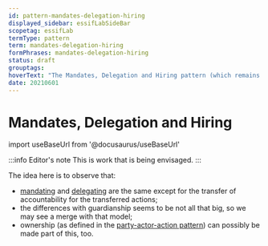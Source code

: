 ```yaml
---
id: pattern-mandates-delegation-hiring
displayed_sidebar: essifLabSideBar
scopetag: essifLab
termType: pattern
term: mandates-delegation-hiring
formPhrases: mandates-delegation-hiring
status: draft
grouptags:
hoverText: "The Mandates, Delegation and Hiring pattern (which remains to be documented) captures the ideas behind Mandating, Delegating, Hiring and their relations. This is a work-in-progress."
date: 20210601
---
```


# Mandates, Delegation and Hiring


import useBaseUrl from '@docusaurus/useBaseUrl'

:::info Editor's note
This is work that is being envisaged.
:::

The idea here is to observe that:
- [mandating](mandate@) and [delegating](delegate@) are the same except for the transfer of accountability for the transferred actions;
- the differences with guardianship seems to be not all that big, so we may see a merge with that model;
- ownership (as defined in the [party-actor-action pattern](pattern-party-actor-action@)) can possibly be made part of this, too.